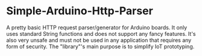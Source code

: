 # Simple-Arduino-Http-Parser
A pretty basic HTTP request parser/generator for Arduino boards. It only uses standard String functions and does not support any fancy features. It's also very unsafe and must not be used in any application that requires any form of security. The "library"'s main purpose is to simplify IoT prototyping.
